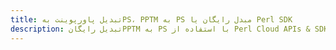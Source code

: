 ---title: تبدیل پاورپوینت بهPS، PPTM به PS مبدل رایگان یا Perl SDKdescription: تبدیل رایگانPPTM به PS با استفاده از Perl Cloud APIs & SDK. همچنین اسناد Microsoft PowerPoint را در Cloud ایجاد، ویرایش و رندر کنید.---